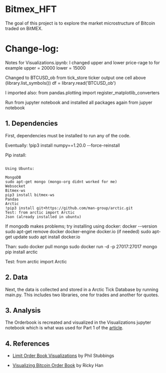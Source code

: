 # Bitmex_HFT

The goal of this project is to explore the market microstructure of Bitcoin traded on BitMEX. 


# Change-log:
Notes for Visualizations.ipynb:
I changed upper and lower price-rage to for example
upper = 20000
lower = 15000

Changed to BTCUSD_ob from tick_store ticker output one cell above
(library.list_symbols())
df = library.read('BTCUSD_ob')

I imported also:
from pandas.plotting import register_matplotlib_converters

Run from jupyter notebook and installed all packages again from jupyer notebook

## 1. Dependencies 
First, dependencies must be installed to run any of the code.

Eventually: !pip3 install numpy==1.20.0 --force-reinstall

Pip install:
```

Using Ubuntu:

MongoDB
sudo apt-get mongo (mongo-org didnt worked for me)
Websocket
Bitmex-ws
pip3 install bitmex-ws
Pandas
Arctic
!pip3 install git+https://github.com/man-group/arctic.git
Test: from arctic import Arctic
Json (already installed in ubuntu)

```

If mongodb makes problems; try installing using docker:
docker --version
sudo apt-get remove docker docker-engine docker.io (if needed)
sudo apt-get update
sudo apt install docker.io

Than:
sudo docker pull mongo
sudo docker run -d -p 27017:27017 mongo
pip install arctic

Test:
from arctic import Arctic

## 2. Data
Next, the data is collected and stored in a Arctic Tick Database by running main.py. 
This includes two libraries, one for trades and another for quotes.

## 3. Analysis
The Orderbook is recreated and visualized in the Visualizations jupyter notebook which is what was used for Part 1 of the [article](https://www.linkedin.com/pulse/bitcoin-hft-part-1-data-ob-visualizations-jan-gobeli/?trackingId=s0KMD41VR3a%2B1%2FzlazznvA%3D%3D).


## 4. References

* [Limit Order Book Visualizations](http://parasec.net/transmission/order-book-visualisation/) by Phil Stubbings

* [Visualizing Bitcoin Order Book](https://rickyhan.com/jekyll/update/2017/09/24/visualizing-order-book.html) by Ricky Han

